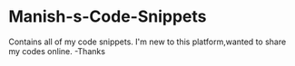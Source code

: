 # Manish-s-Code-Snippets
Contains all of my code snippets.
I'm new to this platform,wanted to share my codes online.
-Thanks
